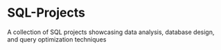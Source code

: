 # SQL-Projects
A collection of SQL projects showcasing data analysis, database design, and query optimization techniques
